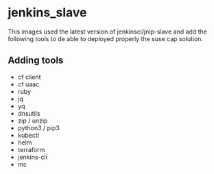 # jenkins_slave
This images used the latest version of jenkinsci/jnlp-slave and add the following tools to de able to deployed properly the suse cap solution.

## Adding tools
* cf client
* cf uaac
* ruby
* jq
* yq
* dnsutils
* zip / unzip
* python3 / pip3
* kubectl
* helm
* terraform
* jenkins-cli
* mc
